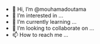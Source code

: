 - 👋 Hi, I’m @mouhamadoutama
- 👀 I’m interested in ...
- 🌱 I’m currently learning ...
- 💞️ I’m looking to collaborate on ...
- 📫 How to reach me ...

<!---
mouhamadoutama/mouhamadoutama is a ✨ special ✨ repository because its `README.md` (this file) appears on your GitHub profile.
You can click the Preview link to take a look at your changes.
--->
